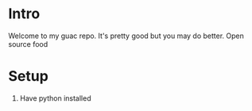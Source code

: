 # Intro

Welcome to my guac repo. It's pretty good but you may do better. Open source food

# Setup

1. Have python installed
